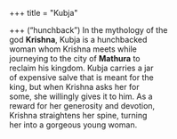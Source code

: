 +++
title = "Kubja"

+++
(“hunchback”) In the mythology of the  
god **Krishna**, Kubja is a hunchbacked  
woman whom Krishna meets while  
journeying to the city of **Mathura** to  
reclaim his kingdom. Kubja carries a jar  
of expensive salve that is meant for the  
king, but when Krishna asks her for  
some, she willingly gives it to him. As a  
reward for her generosity and devotion,  
Krishna straightens her spine, turning  
her into a gorgeous young woman.